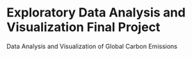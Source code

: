 # Exploratory Data Analysis and Visualization Final Project

Data Analysis and Visualization of Global Carbon Emissions